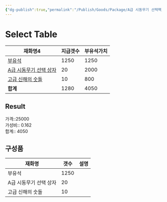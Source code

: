 ```yaml
---
{"dg-publish":true,"permalink":"/Publish/Goods/Package/A급 시동무기 선택팩/"}
---
```



# Select Table
<div><table class="dataview table-view-table"><thead class="table-view-thead"><tr class="table-view-tr-header"><th class="table-view-th"><span>재화명</span><span class="dataview small-text">4</span></th><th class="table-view-th"><span>지급갯수</span></th><th class="table-view-th"><span>부유석가치</span></th></tr></thead><tbody class="table-view-tbody"><tr><td><span><a data-tooltip-position="top" aria-label="Publish/Goods/Currencies/부유석.md" data-href="Publish/Goods/Currencies/부유석.md" href="Publish/Goods/Currencies/부유석.md" class="internal-link" target="_blank" rel="noopener nofollow">부유석</a></span></td><td>1250</td><td>1250</td></tr><tr><td><span><a data-tooltip-position="top" aria-label="Publish/Goods/Currencies/A급 시동무기 선택 상자.md" data-href="Publish/Goods/Currencies/A급 시동무기 선택 상자.md" href="Publish/Goods/Currencies/A급 시동무기 선택 상자.md" class="internal-link" target="_blank" rel="noopener nofollow">A급 시동무기 선택 상자</a></span></td><td>20</td><td>2000</td></tr><tr><td><span><a data-tooltip-position="top" aria-label="Publish/Goods/Currencies/고급 신해의 숫돌.md" data-href="Publish/Goods/Currencies/고급 신해의 숫돌.md" href="Publish/Goods/Currencies/고급 신해의 숫돌.md" class="internal-link" target="_blank" rel="noopener nofollow">고급 신해의 숫돌</a></span></td><td>10</td><td>800</td></tr><tr><td><span><strong>합계</strong></span></td><td>1280</td><td>4050</td></tr></tbody></table></div><p><span><h2 data-heading="Result" dir="auto">Result</h2></span></p><span><span>가격::25000 <br></span></span><span><span>가성비:: 0.162 <br></span></span><span><span>합계:: 4050</span></span>

## 구성품
| **재화명** | **갯수** | 설명        |
| ------- | ------ | --------- |
| 부유석     | 1250   |           |
| A급 시동무기 선택 상자   | 20    |           |
| 고급 신해의 숫돌     | 10  |  |



